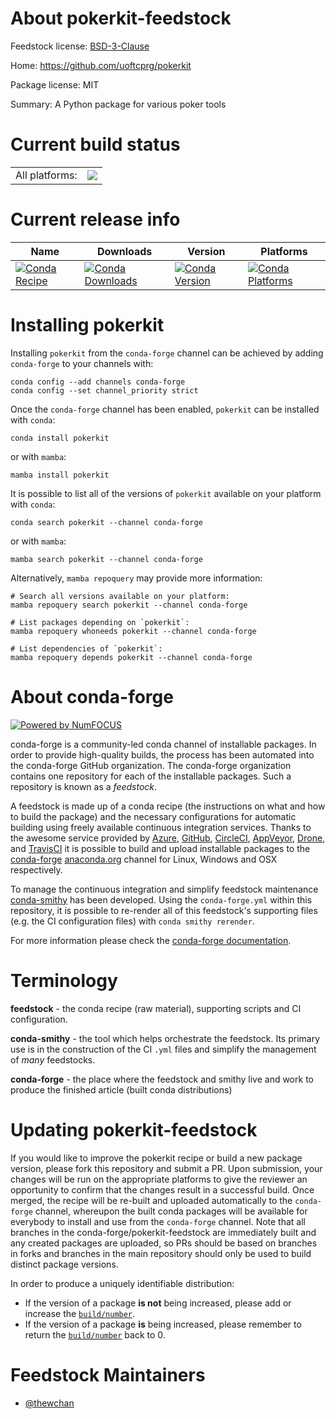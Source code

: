 About pokerkit-feedstock
========================

Feedstock license: [BSD-3-Clause](https://github.com/conda-forge/pokerkit-feedstock/blob/main/LICENSE.txt)

Home: https://github.com/uoftcprg/pokerkit

Package license: MIT

Summary: A Python package for various poker tools

Current build status
====================


<table><tr><td>All platforms:</td>
    <td>
      <a href="https://dev.azure.com/conda-forge/feedstock-builds/_build/latest?definitionId=20068&branchName=main">
        <img src="https://dev.azure.com/conda-forge/feedstock-builds/_apis/build/status/pokerkit-feedstock?branchName=main">
      </a>
    </td>
  </tr>
</table>

Current release info
====================

| Name | Downloads | Version | Platforms |
| --- | --- | --- | --- |
| [![Conda Recipe](https://img.shields.io/badge/recipe-pokerkit-green.svg)](https://anaconda.org/conda-forge/pokerkit) | [![Conda Downloads](https://img.shields.io/conda/dn/conda-forge/pokerkit.svg)](https://anaconda.org/conda-forge/pokerkit) | [![Conda Version](https://img.shields.io/conda/vn/conda-forge/pokerkit.svg)](https://anaconda.org/conda-forge/pokerkit) | [![Conda Platforms](https://img.shields.io/conda/pn/conda-forge/pokerkit.svg)](https://anaconda.org/conda-forge/pokerkit) |

Installing pokerkit
===================

Installing `pokerkit` from the `conda-forge` channel can be achieved by adding `conda-forge` to your channels with:

```
conda config --add channels conda-forge
conda config --set channel_priority strict
```

Once the `conda-forge` channel has been enabled, `pokerkit` can be installed with `conda`:

```
conda install pokerkit
```

or with `mamba`:

```
mamba install pokerkit
```

It is possible to list all of the versions of `pokerkit` available on your platform with `conda`:

```
conda search pokerkit --channel conda-forge
```

or with `mamba`:

```
mamba search pokerkit --channel conda-forge
```

Alternatively, `mamba repoquery` may provide more information:

```
# Search all versions available on your platform:
mamba repoquery search pokerkit --channel conda-forge

# List packages depending on `pokerkit`:
mamba repoquery whoneeds pokerkit --channel conda-forge

# List dependencies of `pokerkit`:
mamba repoquery depends pokerkit --channel conda-forge
```


About conda-forge
=================

[![Powered by
NumFOCUS](https://img.shields.io/badge/powered%20by-NumFOCUS-orange.svg?style=flat&colorA=E1523D&colorB=007D8A)](https://numfocus.org)

conda-forge is a community-led conda channel of installable packages.
In order to provide high-quality builds, the process has been automated into the
conda-forge GitHub organization. The conda-forge organization contains one repository
for each of the installable packages. Such a repository is known as a *feedstock*.

A feedstock is made up of a conda recipe (the instructions on what and how to build
the package) and the necessary configurations for automatic building using freely
available continuous integration services. Thanks to the awesome service provided by
[Azure](https://azure.microsoft.com/en-us/services/devops/), [GitHub](https://github.com/),
[CircleCI](https://circleci.com/), [AppVeyor](https://www.appveyor.com/),
[Drone](https://cloud.drone.io/welcome), and [TravisCI](https://travis-ci.com/)
it is possible to build and upload installable packages to the
[conda-forge](https://anaconda.org/conda-forge) [anaconda.org](https://anaconda.org/)
channel for Linux, Windows and OSX respectively.

To manage the continuous integration and simplify feedstock maintenance
[conda-smithy](https://github.com/conda-forge/conda-smithy) has been developed.
Using the ``conda-forge.yml`` within this repository, it is possible to re-render all of
this feedstock's supporting files (e.g. the CI configuration files) with ``conda smithy rerender``.

For more information please check the [conda-forge documentation](https://conda-forge.org/docs/).

Terminology
===========

**feedstock** - the conda recipe (raw material), supporting scripts and CI configuration.

**conda-smithy** - the tool which helps orchestrate the feedstock.
                   Its primary use is in the construction of the CI ``.yml`` files
                   and simplify the management of *many* feedstocks.

**conda-forge** - the place where the feedstock and smithy live and work to
                  produce the finished article (built conda distributions)


Updating pokerkit-feedstock
===========================

If you would like to improve the pokerkit recipe or build a new
package version, please fork this repository and submit a PR. Upon submission,
your changes will be run on the appropriate platforms to give the reviewer an
opportunity to confirm that the changes result in a successful build. Once
merged, the recipe will be re-built and uploaded automatically to the
`conda-forge` channel, whereupon the built conda packages will be available for
everybody to install and use from the `conda-forge` channel.
Note that all branches in the conda-forge/pokerkit-feedstock are
immediately built and any created packages are uploaded, so PRs should be based
on branches in forks and branches in the main repository should only be used to
build distinct package versions.

In order to produce a uniquely identifiable distribution:
 * If the version of a package **is not** being increased, please add or increase
   the [``build/number``](https://docs.conda.io/projects/conda-build/en/latest/resources/define-metadata.html#build-number-and-string).
 * If the version of a package **is** being increased, please remember to return
   the [``build/number``](https://docs.conda.io/projects/conda-build/en/latest/resources/define-metadata.html#build-number-and-string)
   back to 0.

Feedstock Maintainers
=====================

* [@thewchan](https://github.com/thewchan/)

